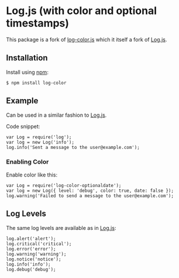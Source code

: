 # Log.js (with color and optional timestamps)

This package is a fork of [log-color.js](https://github.com/futoase/log-color.js) which it itself a fork of [Log.js](https://github.com/tj/log.js).

## Installation

Install using [npm](https://www.npmjs.com/):

```
$ npm install log-color
```

## Example

Can be used in a similar fashion to [Log.js](https://github.com/tj/log.js).

Code snippet:

```
var Log = require('log');
var log = new Log('info');
log.info('Sent a message to the user@example.com');
```

### Enabling Color

Enable color like this:

```
var Log = require('log-color-optionaldate');
var log = new Log({ level: 'debug', color: true, date: false });
log.warning('Failed to send a message to the user@example.com');
```

## Log Levels

The same log levels are available as in [Log.js](https://github.com/tj/log.js):

```
log.alert('alert');
log.critical('critical');
log.error('error');
log.warning('warning');
log.notice('notice');
log.info('info');
log.debug('debug'); 
```
